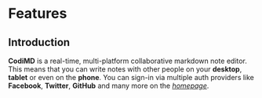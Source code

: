 # Features

## Introduction

<i class="fa fa-file-text"></i> **CodiMD** is a real-time, multi-platform collaborative markdown note editor.
This means that you can write notes with other people on your **desktop**, **tablet** or even on the **phone**.
You can sign-in via multiple auth providers like **Facebook**, **Twitter**, **GitHub** and many more on the [_homepage_](/).
